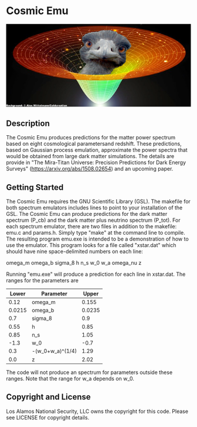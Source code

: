 # Cosmic Emu

![Emu](emu2.png)

## Description

The Cosmic Emu produces predictions for the matter power spectrum based on eight cosmological parametersand redshift. These predictions, based on Gaussian process emulation, approximate the power spectra that would be obtained from large dark matter simulations. The details are provide in "The Mira-Titan Universe: Precision Predictions for Dark Energy Surveys" (https://arxiv.org/abs/1508.02654) and an upcoming paper.

## Getting Started

The Cosmic Emu requires the GNU Scientific Library (GSL). The makefile for both spectrum emulators includes lines to point to your installation of the GSL. The Cosmic Emu can produce predictions for the dark matter spectrum (P_cb) and the dark matter plus neutrino spectrum (P_tot). For each spectrum emulator, there are two files in addition to the makefile: emu.c and params.h. Simply type "make" at the command line to compile. The resulting program emu.exe is intended to be a demonstration of how to use the emulator. This program looks for a file called "xstar.dat" which should have nine space-delimited numbers on each line:

omega_m   omega_b   sigma_8   h   n_s   w_0   w_a   omega_nu   z



Running "emu.exe" will produce a prediction for each line in xstar.dat. The ranges for the parameters are

Lower | Parameter | Upper
------|-----------|------
0.12 | omega_m | 0.155
0.0215 | omega_b |0.0235
0.7 | sigma_8 | 0.9
0.55 | h | 0.85
0.85 | n_s | 1.05
-1.3 | w_0 | -0.7
0.3 | -(w_0+w_a)^(1/4) | 1.29
0.0 | z | 2.02
 
The code will not produce an spectrum for parameters outside these ranges. Note that the range for w_a depends on w_0.

## Copyright and License

Los Alamos National Security, LLC owns the copyright for this code. Please see LICENSE for copyright details.
